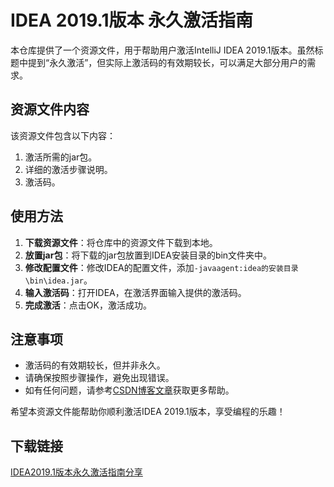 # IDEA 2019.1版本 永久激活指南

本仓库提供了一个资源文件，用于帮助用户激活IntelliJ IDEA 2019.1版本。虽然标题中提到“永久激活”，但实际上激活码的有效期较长，可以满足大部分用户的需求。

## 资源文件内容

该资源文件包含以下内容：
1. 激活所需的jar包。
2. 详细的激活步骤说明。
3. 激活码。

## 使用方法

1. **下载资源文件**：将仓库中的资源文件下载到本地。
2. **放置jar包**：将下载的jar包放置到IDEA安装目录的bin文件夹中。
3. **修改配置文件**：修改IDEA的配置文件，添加`-javaagent:idea的安装目录\bin\idea.jar`。
4. **输入激活码**：打开IDEA，在激活界面输入提供的激活码。
5. **完成激活**：点击OK，激活成功。

## 注意事项

- 激活码的有效期较长，但并非永久。
- 请确保按照步骤操作，避免出现错误。
- 如有任何问题，请参考[CSDN博客文章](https://blog.csdn.net/dei5960/article/details/101647591)获取更多帮助。

希望本资源文件能帮助你顺利激活IDEA 2019.1版本，享受编程的乐趣！

## 下载链接

[IDEA2019.1版本永久激活指南分享](https://pan.quark.cn/s/fc2447565684)